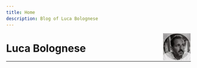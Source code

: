 ```yaml
---
title: Home
description: Blog of Luca Bolognese
---
```


[<img src="Gavatar.jfif" style="max-width:15%;min-width:40px;float:right;" alt="Github repo" />](https://github.com/lucabol)

# Luca Bolognese

<hr/>
